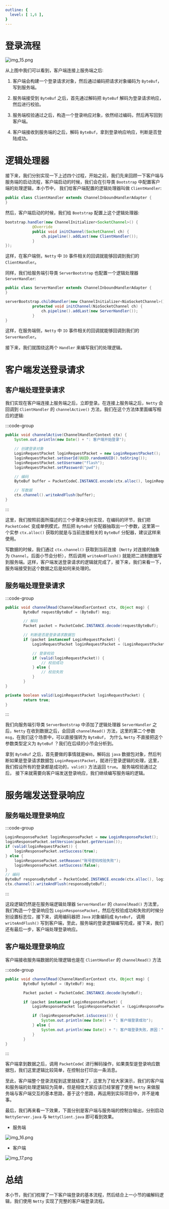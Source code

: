 ```yaml
---
outline: {
  level: [ 1,6 ],
}
---
```


# 登录流程

![img_15.png](img_15.png)

从上图中我们可以看到，客户端连接上服务端之后:

1. 客户端会构建一个登录请求对象，然后通过编码把请求对象编码为 `ByteBuf`，写到服务端。

2. 服务端接受到 `ByteBuf` 之后，首先通过解码把 `ByteBuf` 解码为登录请求响应，然后进行校验。

3. 服务端校验通过之后，构造一个登录响应对象，依然经过编码，然后再写回到客户端。

4. 客户端接收到服务端的之后，解码 `ByteBuf`，拿到登录响应响应，判断是否登陆成功。

# 逻辑处理器

接下来，我们分别实现一下上述四个过程，开始之前，我们先来回顾一下客户端与服务端的启动流程，客户端启动的时候，我们会在引导类 `Bootstrap` 中配置客户端的处理逻辑，本小节中，
我们给客户端配置的逻辑处理器叫做 `ClientHandler`:

```java
public class ClientHandler extends ChannelInboundHandlerAdapter {
}
```

然后，客户端启动的时候，我们给 `Bootstrap` 配置上这个逻辑处理器:

```java
bootstrap.handler(new ChannelInitializer<SocketChannel>() {
            @Override
            public void initChannel(SocketChannel ch) {
                ch.pipeline().addLast(new ClientHandler());
            }
});
```

这样，在客户端侧，`Netty` 中 `IO` 事件相关的回调就能够回调到我们的 `ClientHandler`。

同样，我们给服务端引导类 `ServerBootstrap` 也配置一个逻辑处理器 `ServerHandler`:

```java
public class ServerHandler extends ChannelInboundHandlerAdapter {
}

serverBootstrap.childHandler(new ChannelInitializer<NioSocketChannel>() {
            protected void initChannel(NioSocketChannel ch) {
                ch.pipeline().addLast(new ServerHandler());
            }
}
```

这样，在服务端侧，`Netty` 中 `IO` 事件相关的回调就能够回调到我们的 `ServerHandler`。

接下来，我们就围绕这两个 `Handler` 来编写我们的处理逻辑。

# 客户端发送登录请求

## 客户端处理登录请求

我们实现在客户端连接上服务端之后，立即登录。在连接上服务端之后，`Netty` 会回调到 `ClientHandler` 的 `channelActive()` 方法，我们在这个方法体里面编写相应的逻辑:

:::code-group
```java [ClientHandler.java]
public void channelActive(ChannelHandlerContext ctx) {
    System.out.println(new Date() + ": 客户端开始登录");

    // 创建登录对象
    LoginRequestPacket loginRequestPacket = new LoginRequestPacket();
    loginRequestPacket.setUserId(UUID.randomUUID().toString());
    loginRequestPacket.setUsername("flash");
    loginRequestPacket.setPassword("pwd");

    // 编码
    ByteBuf buffer = PacketCodeC.INSTANCE.encode(ctx.alloc(), loginRequestPacket);

    // 写数据
    ctx.channel().writeAndFlush(buffer);
}
```
:::

这里，我们按照前面所描述的三个步骤来分别实现，在编码的环节，我们把 `PacketCodeC` 变成单例模式，然后把 `ByteBuf` 分配器抽取出一个参数，这里第一个实参 `ctx.alloc()` 获取的就是与当前连接相关的 `ByteBuf` 分配器，建议这样来使用。

写数据的时候，我们通过 `ctx.channel()` 获取到当前连接（`Netty` 对连接的抽象为 `Channel`，后面小节会分析），然后调用 `writeAndFlush()` 就能把二进制数据写到服务端。这样，客户端发送登录请求的逻辑就完成了，接下来，我们来看一下，服务端接受到这个数据之后是如何来处理的。

## 服务端处理登录请求

:::code-group
```java [ServerHandler.java]
public void channelRead(ChannelHandlerContext ctx, Object msg) {
        ByteBuf requestByteBuf = (ByteBuf) msg;

        // 解码
        Packet packet = PacketCodeC.INSTANCE.decode(requestByteBuf);

        // 判断是否是登录请求数据包
        if (packet instanceof LoginRequestPacket) {
            LoginRequestPacket loginRequestPacket = (LoginRequestPacket) packet;

            // 登录校验
            if (valid(loginRequestPacket)) {
                // 校验成功
            } else {
                // 校验失败
            }
        }
}

private boolean valid(LoginRequestPacket loginRequestPacket) {
        return true;
}
```
:::

我们向服务端引导类 `ServerBootstrap` 中添加了逻辑处理器 `ServerHandler` 之后，`Netty` 在收到数据之后，会回调 `channelRead()` 方法，这里的第二个参数 `msg`，在我们这个场景中，可以直接强转为 `ByteBuf`，
为什么 `Netty` 不直接把这个参数类型定义为 `ByteBuf` ？我们在后续的小节会分析到。

拿到 `ByteBuf` 之后，首先要做的事情就是`解码`，解码出 `java` 数据包对象，然后判断如果是登录请求数据包 `LoginRequestPacket`，就进行登录逻辑的处理，这里，我们假设所有的登录都是成功的，`valid()` 方法返回 `true`。 服务端校验通过之后，
接下来就需要向客户端发送登录响应，我们继续编写服务端的逻辑。

# 服务端发送登录响应

## 服务端处理登录响应

:::code-group
```java [ServerHandler.java]
LoginResponsePacket loginResponsePacket = new LoginResponsePacket();
loginResponsePacket.setVersion(packet.getVersion());
if (valid(loginRequestPacket)) {
    loginResponsePacket.setSuccess(true);
} else {
    loginResponsePacket.setReason("账号密码校验失败");
    loginResponsePacket.setSuccess(false);
}
// 编码
ByteBuf responseByteBuf = PacketCodeC.INSTANCE.encode(ctx.alloc(), loginResponsePacket);
ctx.channel().writeAndFlush(responseByteBuf);
```
:::

这段逻辑仍然是在服务端逻辑处理器 `ServerHandler` 的 `channelRead()` 方法里，我们构造一个登录响应包 `LoginResponsePacket`，然后在校验成功和失败的时候分别设置标志位，接下来，调用编码器把 `Java` 对象编码成 `ByteBuf`，
调用 `writeAndFlush()` 写到客户端，至此，服务端的登录逻辑编写完成，接下来，我们还有最后一步，客户端处理登录响应。

## 客户端处理登录响应

客户端接收服务端数据的处理逻辑也是在 `ClientHandler` 的 `channelRead()` 方法

:::code-group
```java [ClientHandler.java]
public void channelRead(ChannelHandlerContext ctx, Object msg) {
        ByteBuf byteBuf = (ByteBuf) msg;

        Packet packet = PacketCodeC.INSTANCE.decode(byteBuf);

        if (packet instanceof LoginResponsePacket) {
            LoginResponsePacket loginResponsePacket = (LoginResponsePacket) packet;

            if (loginResponsePacket.isSuccess()) {
                System.out.println(new Date() + ": 客户端登录成功");
            } else {
                System.out.println(new Date() + ": 客户端登录失败，原因：" + loginResponsePacket.getReason());
            }
        }
}
```
:::

客户端拿到数据之后，调用 `PacketCodeC` 进行解码操作，如果类型是登录响应数据包，我们这里逻辑比较简单，在控制台打印出一条消息。

至此，客户端整个登录流程到这里就结束了，这里为了给大家演示，我们的客户端和服务端的处理逻辑较为简单，但是相信大家应该已经掌握了使用 `Netty` 来做服务端与客户端交互的基本思路，基于这个思路，再运用到实际项目中，并不是难事。

最后，我们再来看一下效果，下面分别是客户端与服务端的控制台输出，分别启动 `NettyServer.java` 与 `NettyClient.java` 即可看到效果。

* 服务端

![img_16.png](img_16.png)

* 客户端

![img_17.png](img_17.png)

# 总结

本小节，我们们梳理了一下客户端登录的基本流程，然后结合上一小节的编解码逻辑，我们使用 `Netty` 实现了完整的客户端登录流程。